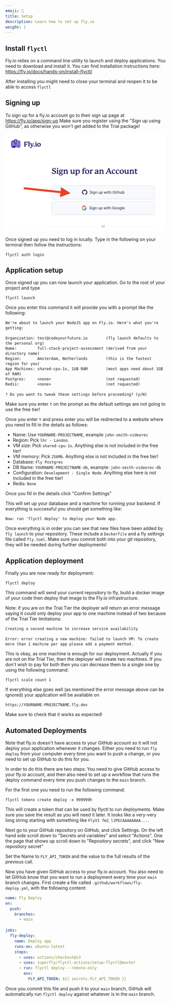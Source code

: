 ```yaml
---
emoji: 🚀
title: Setup
description: Learn how to set up fly.io
weight: 1
---
```


## Install `flyctl`

Fly.io relies on a command line utility to launch and deploy applications. You need to download and install it. You can find installation instructions here: https://fly.io/docs/hands-on/install-flyctl/

After installing you might need to close your terminal and reopen it to be able to access `flyctl`

## Signing up

To sign up for a fly.io account go to their sign up page at https://fly.io/app/sign-up Make sure you register using the "Sign up using GitHub", as otherwise you won't get added to the Trial package!

![Sign up using GitHub](signup.png)

Once signed up you need to log in locally. Type in the following on your terminal then follow the instructions:

```
flyctl auth login
```

## Application setup

Once signed up you can now launch your application. Go to the root of your project and type

```
flyctl launch
```

Once you enter this command it will provide you with a prompt like the following:

```
We're about to launch your NodeJS app on Fly.io. Here's what you're getting:

Organization: test@codeyourfuture.io        (fly launch defaults to the personal org)
Name:         full-stack-project-assessment (derived from your directory name)
Region:       Amsterdam, Netherlands        (this is the fastest region for you)
App Machines: shared-cpu-1x, 1GB RAM        (most apps need about 1GB of RAM)
Postgres:     <none>                        (not requested)
Redis:        <none>                        (not requested)

? Do you want to tweak these settings before proceeding? (y/N)
```

Make sure you enter `Y` on the prompt as the default settings are not going to use the free tier!

Once you enter `Y` and press enter you will be redirected to a website where you need to fill in the details as follows:

- Name: Use `YOURNAME-PROJECTNAME`, example `john-smith-videorec`
- Region: Pick `lhr - London`.
- VM size: Pick `shared-cpu-1x`. Anything else is not included in the free tier!
- VM memory: Pick `256Mb`. Anything else is not included in the free tier!
- Database: `Fly Postgres`
- DB Name: `YOURNAME-PROJECTNAME-db`, example: `john-smith-videorec-db`
- Configuration: `Development - Single Node`. Anything else here is not included in the free tier!
- Redis: `None`

Once you fill in the details click "Confirm Settings"

This will set up your database and a machine for running your backend. If everything is successful you should get something like:

```
Now: run 'flyctl deploy' to deploy your Node app.
```

Once everything is in order you can see that new files have been added by `fly launch` to your repository. These include a `Dockerfile` and a fly settings file called `fly.toml`. Make sure you commit both into your git repository, they will be needed during further deployments!

## Application deployment

Finally you are now ready for deployment:

```
flyctl deploy
```

This command will send your current repository to fly, build a docker image of your code then deploy that image to the Fly.io infrastructure.

Note: if you are on the Trial Tier the deployer will return an error message saying it could only deploy your app to one machine instead of two because of the Trial Tier limitations:

```
Creating a second machine to increase service availability

Error: error creating a new machine: failed to launch VM: To create more than 1 machine per app please add a payment method.
```

This is okay, as one machine is enough for our deployment. Actually if you are not on the Trial Tier, then the deployer will create two machines. If you don't wish to pay for both then you can decrease them to a single one by using the following command:

```
flyctl scale count 1
```

If everything else goes well (as mentioned the error message above can be ignored) your application will be available on

```
https://YOURNAME-PROJECTNAME.fly.dev
```

Make sure to check that it works as expected!

## Automated Deployments

Note that fly.io doesn't have access to your GitHub account so it will not deploy your application whenever it changes. Either you need to run `fly deploy` from your computer every time you want to push a change, or you need to set up GitHub to do this for you.

In order to do this there are two steps: You need to give GitHub access to your fly.io account, and then also need to set up a workflow that runs the deploy command every time you push changes to the `main` branch.

For the first one you need to run the following command:

```
flyctl tokens create deploy -x 999999h
```

This will create a token that can be used by flyctl to run deployments. Make sure you save the result as you will need it later. It looks like a very-very long string starting with something like `FlyV1 fm2_lJPECAAAAAAAA...`.

Next go to your GitHub repository on GitHub, and click Settings. On the left hand side scroll down to "Secrets and variables" and select "Actions". One the page that shows up scroll down to "Repository secrets", and click "New repository secret"

Set the Name to `FLY_API_TOKEN` and the value to the full results of the previous call.

Now you have given GitHub access to your fly.io account. You also need to let GitHub know that you want to run a deployment every time your `main` branch changes. First create a file called `.github/workflows/fly-deploy.yml`, with the following content:

```yaml
name: Fly Deploy
on:
  push:
    branches:
      - main

jobs:
  fly-deploy:
    name: Deploy app
    runs-on: ubuntu-latest
    steps:
      - uses: actions/checkout@v3
      - uses: superfly/flyctl-actions/setup-flyctl@master
      - run: flyctl deploy --remote-only
        env:
          FLY_API_TOKEN: ${{ secrets.FLY_API_TOKEN }}
```


Once you commit this file and push it to your `main` branch, GitHub will automatically run `flyctl deploy` against whatever is in the `main` branch.
